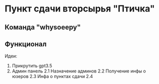 # Пункт сдачи вторсырья "Птичка"

## Команда "whysoeepy"

## Функционал

Идеи:

1. Прикрутить gpt3.5
2. Админ панель
2.1 Назначение админов
2.2 Получение инфы о юзеров
2.3 Инфа о пунктах сдачи
2.4 

